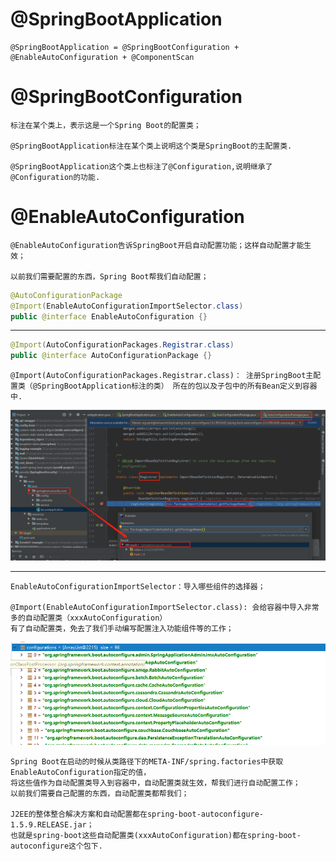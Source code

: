 # @SpringBootApplication

    @SpringBootApplication = @SpringBootConfiguration + @EnableAutoConfiguration + @ComponentScan

# @SpringBootConfiguration

    标注在某个类上，表示这是一个Spring Boot的配置类；

    @SpringBootApplication标注在某个类上说明这个类是SpringBoot的主配置类.
    
    @SpringBootApplication这个类上也标注了@Configuration,说明继承了@Configuration的功能.

# @EnableAutoConfiguration

    @EnableAutoConfiguration告诉SpringBoot开启自动配置功能；这样自动配置才能生效；
    
    以前我们需要配置的东西，Spring Boot帮我们自动配置；

```java
@AutoConfigurationPackage
@Import(EnableAutoConfigurationImportSelector.class)
public @interface EnableAutoConfiguration {}
```

---

```java
@Import(AutoConfigurationPackages.Registrar.class)
public @interface AutoConfigurationPackage {}
```

    @Import(AutoConfigurationPackages.Registrar.class)： 注册SpringBoot主配置类（@SpringBootApplication标注的类） 所在的包以及子包中的所有Bean定义到容器中.

![](../pics/AutoConfigurationPackages的功能.png)

---

    EnableAutoConfigurationImportSelector：导入哪些组件的选择器；
    
    @Import(EnableAutoConfigurationImportSelector.class): 会给容器中导入非常多的自动配置类（xxxAutoConfiguration）
    有了自动配置类，免去了我们手动编写配置注入功能组件等的工作；

![](../pics/EnableAutoConfiguration导入的自动配置类.png)

    Spring Boot在启动的时候从类路径下的META-INF/spring.factories中获取EnableAutoConfiguration指定的值，
    将这些值作为自动配置类导入到容器中，自动配置类就生效，帮我们进行自动配置工作；
    以前我们需要自己配置的东西，自动配置类都帮我们；

    J2EE的整体整合解决方案和自动配置都在spring-boot-autoconfigure-1.5.9.RELEASE.jar；
    也就是spring-boot这些自动配置类(xxxAutoConfiguration)都在spring-boot-autoconfigure这个包下.
